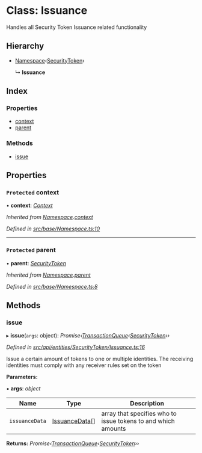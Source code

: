 # Class: Issuance

Handles all Security Token Issuance related functionality

## Hierarchy

* [Namespace](base.namespace.md)‹[SecurityToken](api_entities_securitytoken.securitytoken.md)›

  ↳ **Issuance**

## Index

### Properties

* [context](api_entities_securitytoken.issuance.md#protected-context)
* [parent](api_entities_securitytoken.issuance.md#protected-parent)

### Methods

* [issue](api_entities_securitytoken.issuance.md#issue)

## Properties

### `Protected` context

• **context**: *[Context](context.context-1.md)*

*Inherited from [Namespace](base.namespace.md).[context](base.namespace.md#protected-context)*

*Defined in [src/base/Namespace.ts:10](https://github.com/PolymathNetwork/polymesh-sdk/blob/7e9a732/src/base/Namespace.ts#L10)*

___

### `Protected` parent

• **parent**: *[SecurityToken](api_entities_securitytoken.securitytoken.md)*

*Inherited from [Namespace](base.namespace.md).[parent](base.namespace.md#protected-parent)*

*Defined in [src/base/Namespace.ts:8](https://github.com/PolymathNetwork/polymesh-sdk/blob/7e9a732/src/base/Namespace.ts#L8)*

## Methods

###  issue

▸ **issue**(`args`: object): *Promise‹[TransactionQueue](base.transactionqueue.md)‹[SecurityToken](api_entities_securitytoken.securitytoken.md)››*

*Defined in [src/api/entities/SecurityToken/Issuance.ts:16](https://github.com/PolymathNetwork/polymesh-sdk/blob/7e9a732/src/api/entities/SecurityToken/Issuance.ts#L16)*

Issue a certain amount of tokens to one or multiple identities. The receiving identities must comply with any receiver rules set on the token

**Parameters:**

▪ **args**: *object*

Name | Type | Description |
------ | ------ | ------ |
`issuanceData` | [IssuanceData](../interfaces/types.issuancedata.md)[] | array that specifies who to issue tokens to and which amounts  |

**Returns:** *Promise‹[TransactionQueue](base.transactionqueue.md)‹[SecurityToken](api_entities_securitytoken.securitytoken.md)››*
